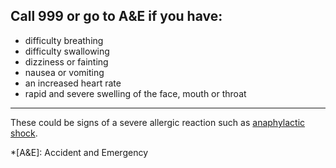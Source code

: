 ## Call 999 or go to A&E if you have:

- difficulty breathing
- difficulty swallowing
- dizziness or fainting
- nausea or vomiting
- an increased heart rate
- rapid and severe swelling of the face, mouth or throat

***
These could be signs of a severe allergic reaction such as [anaphylactic shock](http://www.nhs.uk/conditions/Anaphylaxis/Pages/Introduction.aspx).

*[A&E]: Accident and Emergency
